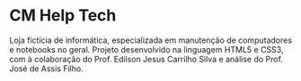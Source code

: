 # CM Help Tech

Loja fictícia de informática, especializada em manutenção de computadores e notebooks no geral.
Projeto desenvolvido na linguagem HTML5 e CSS3, com à colaboração do Prof. Edilson Jesus Carrilho
Silva e análise do Prof. José de Assis Filho.
